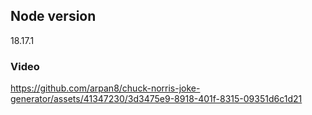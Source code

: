 ## Node version
18.17.1

### Video


https://github.com/arpan8/chuck-norris-joke-generator/assets/41347230/3d3475e9-8918-401f-8315-09351d6c1d21

